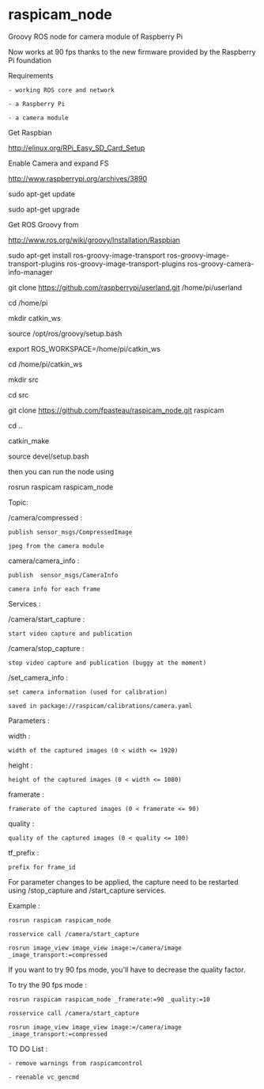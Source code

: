 raspicam_node
=============

Groovy ROS node for camera module of Raspberry Pi

Now works at 90 fps thanks to the new firmware provided by the Raspberry Pi foundation



Requirements

	- working ROS core and network

	- a Raspberry Pi

	- a camera module 





Get Raspbian

http://elinux.org/RPi_Easy_SD_Card_Setup





Enable Camera and expand FS

http://www.raspberrypi.org/archives/3890



sudo apt-get update

sudo apt-get upgrade


Get ROS Groovy from

http://www.ros.org/wiki/groovy/Installation/Raspbian



sudo apt-get install ros-groovy-image-transport ros-groovy-image-transport-plugins ros-groovy-image-transport-plugins ros-groovy-camera-info-manager




git clone https://github.com/raspberrypi/userland.git /home/pi/userland

cd /home/pi

mkdir catkin_ws



source /opt/ros/groovy/setup.bash

export ROS_WORKSPACE=/home/pi/catkin_ws



cd /home/pi/catkin_ws

mkdir src

cd src

git clone https://github.com/fpasteau/raspicam_node.git raspicam

cd ..

catkin_make

source devel/setup.bash

then you can run the node using

rosrun raspicam raspicam_node



Topic:

/camera/compressed :

	publish sensor_msgs/CompressedImage

	jpeg from the camera module

camera/camera_info :

	publish  sensor_msgs/CameraInfo

	camera info for each frame



Services :

/camera/start_capture :

	start video capture and publication



/camera/stop_capture :

	stop video capture and publication (buggy at the moment)

/set_camera_info :

	set camera information (used for calibration)

	saved in package://raspicam/calibrations/camera.yaml


Parameters :

width :

	width of the captured images (0 < width <= 1920)

height : 

	height of the captured images (0 < width <= 1080)

framerate :

	framerate of the captured images (0 < framerate <= 90)

quality :

	quality of the captured images (0 < quality <= 100)

tf_prefix :

	prefix for frame_id



For parameter changes to be applied, the capture need to be restarted using /stop_capture and /start_capture services.


Example :

	rosrun raspicam raspicam_node

	rosservice call /camera/start_capture

	rosrun image_view image_view image:=/camera/image _image_transport:=compressed

If you want to try 90 fps mode, you'll have to decrease the quality factor.

To try the 90 fps mode :

	rosrun raspicam raspicam_node _framerate:=90 _quality:=10

	rosservice call /camera/start_capture

	rosrun image_view image_view image:=/camera/image _image_transport:=compressed


TO DO List :

	- remove warnings from raspicamcontrol

	- reenable vc_gencmd



